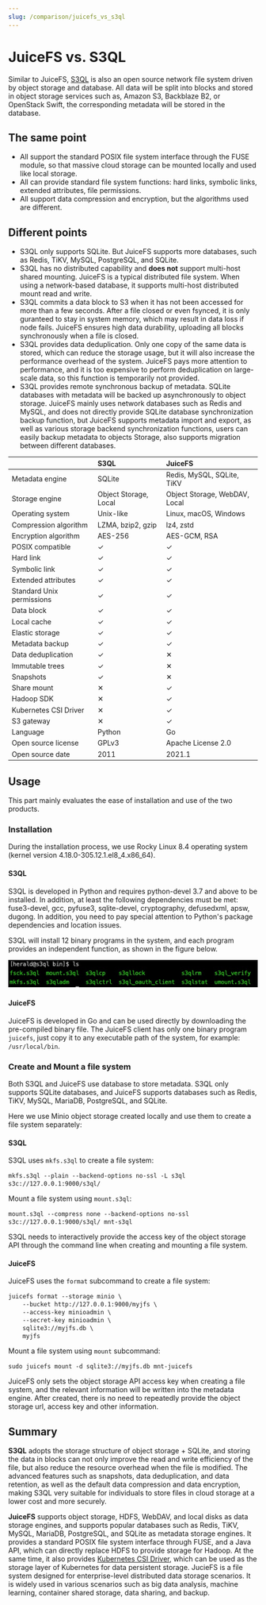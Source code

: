 ```yaml
---
slug: /comparison/juicefs_vs_s3ql
---
```


# JuiceFS vs. S3QL

Similar to JuiceFS, [S3QL](https://github.com/s3ql/s3ql) is also an open source network file system driven by object storage and database. All data will be split into blocks and stored in object storage services such as, Amazon S3, Backblaze B2, or OpenStack Swift, the corresponding metadata will be stored in the database.

## The same point

- All support the standard POSIX file system interface through the FUSE module, so that massive cloud storage can be mounted locally and used like local storage.
- All can provide standard file system functions: hard links, symbolic links, extended attributes, file permissions.
- All support data compression and encryption, but the algorithms used are different.

## Different points

- S3QL only supports SQLite. But JuiceFS supports more databases, such as Redis, TiKV, MySQL, PostgreSQL, and SQLite.
- S3QL has no distributed capability and **does not** support multi-host shared mounting. JuiceFS is a typical distributed file system. When using a network-based database, it supports multi-host distributed mount read and write.
- S3QL commits a data block to S3 when it has not been accessed for more than a few seconds. After a file closed or even fsynced, it is only guranteed to stay in system memory, which may result in data loss if node fails. JuiceFS ensures high data durability, uploading all blocks synchronously when a file is closed.
- S3QL provides data deduplication. Only one copy of the same data is stored, which can reduce the storage usage, but it will also increase the performance overhead of the system. JuiceFS pays more attention to performance, and it is too expensive to perform deduplication on large-scale data, so this function is temporarily not provided.
- S3QL provides remote synchronous backup of metadata. SQLite databases with metadata will be backed up asynchronously to object storage. JuiceFS mainly uses network databases such as Redis and MySQL, and does not directly provide SQLite database synchronization backup function, but JuiceFS supports metadata import and export, as well as various storage backend synchronization functions, users can easily backup metadata to objects Storage, also supports migration between different databases.

|                           | **S3QL**              | **JuiceFS**                   |
| :------------------------ | :-------------------- | :---------------------------- |
| Metadata engine           | SQLite                | Redis, MySQL, SQLite, TiKV    |
| Storage engine            | Object Storage, Local | Object Storage, WebDAV, Local |
| Operating system          | Unix-like             | Linux, macOS, Windows         |
| Compression algorithm     | LZMA, bzip2, gzip     | lz4, zstd                     |
| Encryption algorithm      | AES-256               | AES-GCM, RSA                  |
| POSIX compatible          | ✓                     | ✓                             |
| Hard link                 | ✓                     | ✓                             |
| Symbolic link             | ✓                     | ✓                             |
| Extended attributes       | ✓                     | ✓                             |
| Standard Unix permissions | ✓                     | ✓                             |
| Data block                | ✓                     | ✓                             |
| Local cache               | ✓                     | ✓                             |
| Elastic storage           | ✓                     | ✓                             |
| Metadata backup           | ✓                     | ✓                             |
| Data deduplication        | ✓                     | ✕                             |
| Immutable trees           | ✓                     | ✕                             |
| Snapshots                 | ✓                     | ✕                             |
| Share mount               | ✕                     | ✓                             |
| Hadoop SDK                | ✕                     | ✓                             |
| Kubernetes CSI Driver     | ✕                     | ✓                             |
| S3 gateway                | ✕                     | ✓                             |
| Language                  | Python                | Go                            |
| Open source license       | GPLv3                 | Apache License 2.0                        |
| Open source date          | 2011                  | 2021.1                        |

## Usage

This part mainly evaluates the ease of installation and use of the two products.

### Installation

During the installation process, we use Rocky Linux 8.4 operating system (kernel version 4.18.0-305.12.1.el8_4.x86_64).

#### S3QL

S3QL is developed in Python and requires python-devel 3.7 and above to be installed. In addition, at least the following dependencies must be met: fuse3-devel, gcc, pyfuse3, sqlite-devel, cryptography, defusedxml, apsw, dugong. In addition, you need to pay special attention to Python's package dependencies and location issues.

S3QL will install 12 binary programs in the system, and each program provides an independent function, as shown in the figure below.

![](../../images/s3ql-bin.jpg)

#### JuiceFS

JuiceFS is developed in Go and can be used directly by downloading the pre-compiled binary file. The JuiceFS client has only one binary program `juicefs`, just copy it to any executable path of the system, for example: `/usr/local/bin`.

### Create and Mount a file system

Both S3QL and JuiceFS use database to store metadata. S3QL only supports SQLite databases, and JuiceFS supports databases such as Redis, TiKV, MySQL, MariaDB, PostgreSQL, and SQLite.

Here we use Minio object storage created locally and use them to create a file system separately:

#### S3QL

S3QL uses `mkfs.s3ql` to create a file system:

```shell
mkfs.s3ql --plain --backend-options no-ssl -L s3ql s3c://127.0.0.1:9000/s3ql/
```

Mount a file system using `mount.s3ql`:

```shell
mount.s3ql --compress none --backend-options no-ssl s3c://127.0.0.1:9000/s3ql/ mnt-s3ql
```

S3QL needs to interactively provide the access key of the object storage API through the command line when creating and mounting a file system.

#### JuiceFS

JuiceFS uses the `format` subcommand to create a file system:

```shell
juicefs format --storage minio \
    --bucket http://127.0.0.1:9000/myjfs \
    --access-key minioadmin \
    --secret-key minioadmin \
    sqlite3://myjfs.db \
    myjfs
```

Mount a file system using `mount` subcommand:

```shell
sudo juicefs mount -d sqlite3://myjfs.db mnt-juicefs
```

JuiceFS only sets the object storage API access key when creating a file system, and the relevant information will be written into the metadata engine. After created, there is no need to repeatedly provide the object storage url, access key and other information.

## Summary

**S3QL** adopts the storage structure of object storage + SQLite, and storing the data in blocks can not only improve the read and write efficiency of the file, but also reduce the resource overhead when the file is modified. The advanced features such as snapshots, data deduplication, and data retention, as well as the default data compression and data encryption, making S3QL very suitable for individuals to store files in cloud storage at a lower cost and more securely.

**JuiceFS** supports object storage, HDFS, WebDAV, and local disks as data storage engines, and supports popular databases such as Redis, TiKV, MySQL, MariaDB, PostgreSQL, and SQLite as metadata storage engines. It provides a standard POSIX file system interface through FUSE, and a Java API, which can directly replace HDFS to provide storage for Hadoop. At the same time, it also provides [Kubernetes CSI Driver](https://github.com/juicedata/juicefs-csi-driver), which can be used as the storage layer of Kubernetes for data persistent storage. JucieFS is a file system designed for enterprise-level distributed data storage scenarios. It is widely used in various scenarios such as big data analysis, machine learning, container shared storage, data sharing, and backup.
